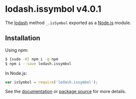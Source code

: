 # lodash.issymbol v4.0.1

The [lodash](https://lodash.com/) method `_.isSymbol` exported as a [Node.js](https://nodejs.org/) module.

## Installation

Using npm:
```bash
$ {sudo -H} npm i -g npm
$ npm i --save lodash.issymbol
```

In Node.js:
```js
var isSymbol = require('lodash.issymbol');
```

See the [documentation](https://lodash.com/docs#isSymbol) or [package source](https://github.com/lodash/lodash/blob/4.0.1-npm-packages/lodash.issymbol) for more details.
